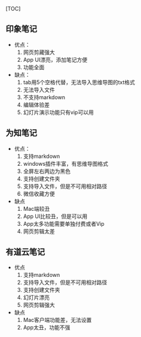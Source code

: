 
[TOC]

## 印象笔记
* 优点：
	1. 网页剪藏强大
	2. App UI漂亮，添加笔记方便
	3. 功能全面
* 缺点：
	1. tab用5个空格代替，无法导入思维导图的txt格式
	2.  无法导入文件
	3. 不支持markdown
	4. 编辑体验差
	5. 幻灯片演示功能只有vip可以用

## 为知笔记
* 优点：
	1. 支持markdown
	2. windows插件丰富，有思维导图格式
	3. 全屏左右两边为黑色
	4. 支持创建文件夹
	5. 支持导入文件，但是不可用相对路径
	6. 微信收藏方便
* 缺点
	1. Mac端较丑
	2. App UI比较丑，但是可以用
	3. App太多功能需要单独付费或者Vip
	4. 网页剪辑太差
	
## 有道云笔记
* 优点
	1. 支持markdown
	2. 支持导入文件，但是不可用相对路径
	3. 支持创建文件夹
	4. 幻灯片漂亮
	5. 网页剪辑强大
* 缺点
	1. Mac客户端功能差，无法设置	
	2. App太丑，功能不强

